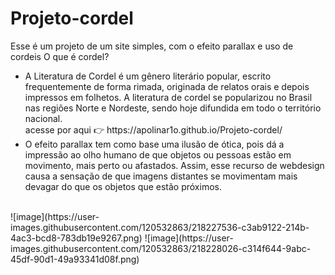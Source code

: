 # Projeto-cordel
Esse é um projeto de um site simples, com o efeito parallax e uso de cordeis 
O que é cordel?
<ul>
  <li>A Literatura de Cordel é um gênero literário popular, escrito frequentemente de forma rimada, 
  originada de relatos orais e depois impressos em folhetos. A literatura de cordel se popularizou no Brasil 
  nas regiões  Norte e Nordeste, sendo hoje difundida em todo o território nacional.</li>
  acesse por aqui 👉 https://apolinar1o.github.io/Projeto-cordel/
  <li>O efeito parallax tem como base uma ilusão de ótica, pois dá a impressão ao olho humano de que objetos ou pessoas estão em movimento, mais perto ou afastados. Assim, esse recurso de webdesign causa a sensação de que imagens distantes se movimentam mais devagar do que os objetos que estão próximos.</>
</ul> <br>
![image](https://user-images.githubusercontent.com/120532863/218227536-c3ab9122-214b-4ac3-bcd8-783db19e9267.png) 
![image](https://user-images.githubusercontent.com/120532863/218228026-c314f644-9abc-45df-90d1-49a93341d08f.png)
